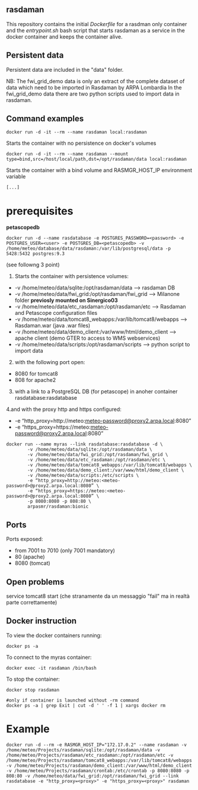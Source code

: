 ## rasdaman

This repository contains the initial _Dockerfile_ for a rasdman only container and the _entrypoint.sh_ bash script that starts rasdaman as a service in the docker container and keeps the container alive.

## Persistent data

Persistent data are included in the "data" folder. 

NB: The fwi_grid_demo data is only an extract of the complete dataset of data which need to be imported in Rasdaman by ARPA Lombardia
In the fwi_grid_demo data there are two python scripts used to import data in rasdaman.

## Command examples
`
docker run -d -it --rm --name rasdaman local:rasdaman
`

Starts the container with no persistence on docker's volumes

```
docker run -d -it --rm --name rasdaman --mount type=bind,src=/host/local/path,dst=/opt/rasdaman/data local:rasdaman
```


Starts the container with a bind volume and RASMGR_HOST_IP environment variable

```
[...]
```

# prerequisites
__petascopedb__
```
docker run -d --name rasdatabase -e POSTGRES_PASSWORD=<password> -e POSTGRES_USER=<user> -e POSTGRES_DB=<petascopedb> -v /home/meteo/database/data/rasdaman:/var/lib/postgresql/data -p 5428:5432 postgres:9.3
```
(see followng 3 point)


1. Starts the container with persistence volumes:

- -v /home/meteo/data/sqlite:/opt/rasdaman/data  --> rasdaman DB
- -v /home/meteo/data/fwi_grid:/opt/rasdaman/fwi_grid --> Milanone folder **previosly mounted on Sinergico03**
- -v /home/meteo/data/etc_rasdaman:/opt/rasdaman/etc --> Rasdaman and Petascope configuration files
- -v /home/meteo/data/tomcat8_webapps:/var/lib/tomcat8/webapps --> Rasdaman.war (java  .war files)
- -v /home/meteo/data/demo_client:/var/www/html/demo_client --> apache client (demo GTER to access to WMS webservices)
- -v /home/meteo/data/scripts:/opt/rasdaman/scripts --> python script to import data

2. with the following port open: 

- 8080 for tomcat8
- 808 for apache2

3. with a link to a PostgreSQL DB (for petascope) in anoher container rasdatabase:rasdatabase

4.and with the proxy http and https configured:

- -e “http_proxy=http://meteo:meteo-password@proxy2.arpa.local:8080” 
- -e “https_proxy=https://meteo:meteo-password@proxy2.arpa.local:8080”

```
docker run --name myras --link rasdatabase:rasdatabase -d \
        -v /home/meteo/data/sqlite:/opt/rasdaman/data \
        -v /home/meteo/data/fwi_grid:/opt/rasdaman/fwi_grid \
        -v /home/meteo/data/etc_rasdaman:/opt/rasdaman/etc \
        -v /home/meteo/data/tomcat8_webapps:/var/lib/tomcat8/webapps \
        -v /home/meteo/data/demo_client:/var/www/html/demo_client \
        -v /home/meteo/data/scripts:/etc/scripts \
        -e “http_proxy=http://meteo:<meteo-password>@proxy2.arpa.local:8080” \
        -e “https_proxy=https://meteo:<meteo-password>@proxy2.arpa.local:8080” \
        -p 8080:8080 -p 808:80 \
        arpasmr/rasdaman:bionic
```

## Ports

Ports exposed: 
- from 7001 to 7010 (only 7001 mandatory)
- 80 (apache)
- 8080 (tomcat)



## Open problems


service tomcat8 start (che stranamente da un messaggio "fail" ma in realtà parte correttamente)


## Docker instruction
To view the docker containers running:
```
docker ps -a   
```
To connect to the myras container:
```
docker exec -it rasdaman /bin/bash
```
To stop the container:
```
docker stop rasdaman

#only if container is launched without -rm command
docker ps -a | grep Exit | cut -d ' ' -f 1 | xargs docker rm

```


# Example
```
docker run -d --rm -e RASMGR_HOST_IP="172.17.0.2" --name rasdaman -v /home/meteo/Projects/rasdaman/sqlite:/opt/rasdaman/data -v /home/meteo/Projects/rasdaman/etc_rasdaman:/opt/rasdaman/etc -v /home/meteo/Projects/rasdaman/tomcat8_webapps:/var/lib/tomcat8/webapps -v /home/meteo/Projects/rasdaman/demo_client:/var/www/html/demo_client -v /home/meteo/Projects/rasdaman/crontab:/etc/crontab -p 8080:8080 -p 808:80 -v /home/meteo/data/fwi_grid:/opt/rasdaman/fwi_grid --link rasdatabase -e "http_proxy=<proxy>" -e "https_proxy=<proxy>" rasdaman
 ```
